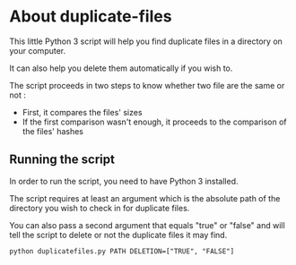# About duplicate-files
This little Python 3 script will help you find duplicate files in a directory on your computer.

It can also help you delete them automatically if you wish to.

The script proceeds in two steps to know whether two file are the same or not :
- First, it compares the files' sizes
- If the first comparison wasn't enough, it proceeds to the comparison of the files' hashes

## Running the script
In order to run the script, you need to have Python 3 installed.

The script requires at least an argument which is the absolute path of the directory you wish to check in for duplicate files.

You can also pass a second argument that equals "true" or "false" and will tell the script to delete or not the duplicate files it may find.

```{r, engine='python'}
python duplicatefiles.py PATH DELETION=["TRUE", "FALSE"]
```
